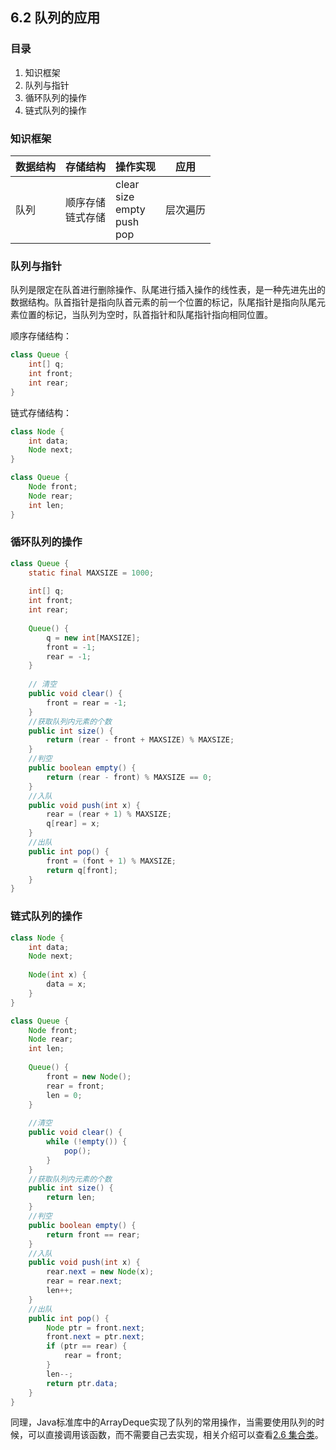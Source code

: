 ## 6.2 队列的应用



### 目录

1. 知识框架
2. 队列与指针
3. 循环队列的操作
4. 链式队列的操作



### 知识框架

| 数据结构 | 存储结构               | 操作实现                                      | 应用     |
| -------- | ---------------------- | --------------------------------------------- | -------- |
| 队列     | 顺序存储<br />链式存储 | clear<br />size<br />empty<br />push<br />pop | 层次遍历 |



### 队列与指针

队列是限定在队首进行删除操作、队尾进行插入操作的线性表，是一种先进先出的数据结构。队首指针是指向队首元素的前一个位置的标记，队尾指针是指向队尾元素位置的标记，当队列为空时，队首指针和队尾指针指向相同位置。

顺序存储结构：

```java
class Queue {
    int[] q;
    int front;
    int rear;
}
```

链式存储结构：

```java
class Node {
    int data;
    Node next;
}

class Queue {    
    Node front;
    Node rear;
    int len;
}
```



### 循环队列的操作

```java
class Queue {
    static final MAXSIZE = 1000;
    
    int[] q;
    int front;
    int rear;
    
    Queue() {
        q = new int[MAXSIZE];
        front = -1;
        rear = -1;
    }
    
    // 清空
    public void clear() {
    	front = rear = -1;
	}
    //获取队列内元素的个数
    public int size() {
    	return (rear - front + MAXSIZE) % MAXSIZE;
	}
    //判空
    public boolean empty() {
    	return (rear - front) % MAXSIZE == 0;
	}
    //入队
    public void push(int x) {
    	rear = (rear + 1) % MAXSIZE;
    	q[rear] = x;
	}
    //出队
    public int pop() {
    	front = (font + 1) % MAXSIZE;
    	return q[front];
	}
}
```



### 链式队列的操作

```java
class Node {
    int data;
    Node next;
    
    Node(int x) {
        data = x;
    }
}

class Queue {    
    Node front;
    Node rear;
    int len;
    
    Queue() {
        front = new Node();
        rear = front;
        len = 0;
    }
    
    //清空
    public void clear() {
        while (!empty()) {
            pop();
        }
    }
    //获取队列内元素的个数
    public int size() {
        return len;
    }
    //判空
    public boolean empty() {
        return front == rear;
    }
    //入队
    public void push(int x) {
        rear.next = new Node(x);
        rear = rear.next;
        len++;
    }
    //出队
    public int pop() {
        Node ptr = front.next;
        front.next = ptr.next;
        if (ptr == rear) {
            rear = front;
        }
        len--;
        return ptr.data;
    }
}
```



同理，Java标准库中的ArrayDeque实现了队列的常用操作，当需要使用队列的时候，可以直接调用该函数，而不需要自己去实现，相关介绍可以查看[2.6 集合类](2.6集合类.md)。

